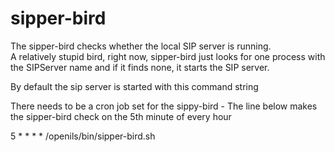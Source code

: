 sipper-bird
===========

The sipper-bird checks whether the local SIP server is running.  
   A relatively stupid bird, right now, sipper-bird just looks for one 
   process with the SIPServer name and if it finds none, it starts the 
   SIP server.
   
By default the sip server is started with this command string

There needs to be a cron job set for the sippy-bird - The line below 
makes the sipper-bird check on the 5th minute of every hour

5 * * * * /openils/bin/sipper-bird.sh
